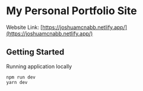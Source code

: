 # My Personal Portfolio Site

Website Link: [https://joshuamcnabb.netlify.app/](https://joshuamcnabb.netlify.app/)

## Getting Started

Running application locally
```
npm run dev
yarn dev
```